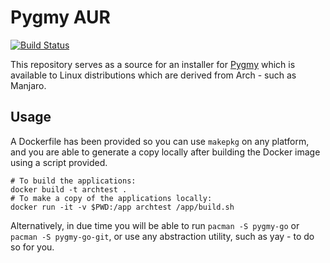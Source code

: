 # Pygmy AUR

[![Build Status](https://github.com/fubarhouse/pygmy-go.pkgbuild/actions/workflows/workflows.yml/badge.svg)](https://github.com/fubarhouse/pygmy-go.pkgbuild/actions/workflows/workflows.yml)

This repository serves as a source for an installer for [Pygmy](https://github.com/fubarhouse/pygmy-go) which is available to Linux distributions which are derived from Arch - such as Manjaro.

## Usage

A Dockerfile has been provided so you can use `makepkg` on any platform, and you are able to generate a copy locally after building the Docker image using a script provided.

```shell script
# To build the applications:
docker build -t archtest .
# To make a copy of the applications locally:
docker run -it -v $PWD:/app archtest /app/build.sh
```

Alternatively, in  due time you will be able to run `pacman -S pygmy-go` or `pacman -S pygmy-go-git`, or use any abstraction utility, such as yay - to do so for you.
